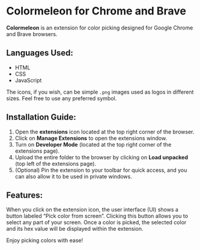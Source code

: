 # Colormeleon for Chrome and Brave

**Colormeleon** is an extension for color picking designed for Google Chrome and Brave browsers.

## Languages Used:
- HTML
- CSS
- JavaScript

The icons, if you wish, can be simple `.png` images used as logos in different sizes. Feel free to use any preferred symbol.

## Installation Guide:

1. Open the **extensions** icon located at the top right corner of the browser.
2. Click on **Manage Extensions** to open the extensions window.
3. Turn on **Developer Mode** (located at the top right corner of the extensions page).
4. Upload the entire folder to the browser by clicking on **Load unpacked** (top left of the extensions page).
5. (Optional) Pin the extension to your toolbar for quick access, and you can also allow it to be used in private windows.

## Features:

When you click on the extension icon, the user interface (UI) shows a button labeled “Pick color from screen”. Clicking this button allows you to select any part of your screen. Once a color is picked, the selected color and its hex value will be displayed within the extension.

Enjoy picking colors with ease!
